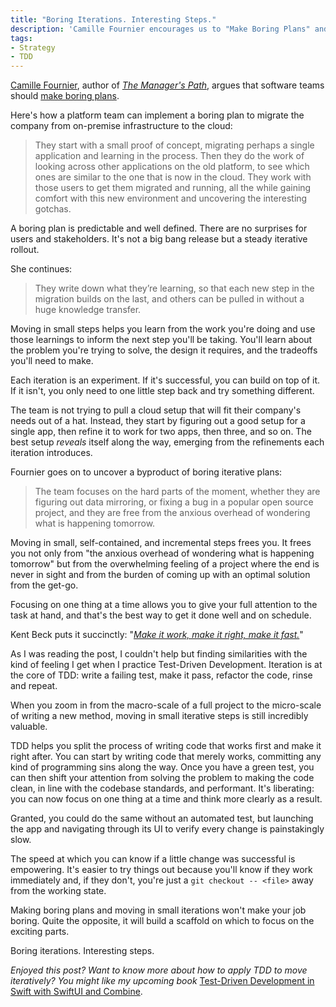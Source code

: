 ```yaml
---
title: "Boring Iterations. Interesting Steps."
description: 'Camille Fournier encourages us to "Make Boring Plans" and move in small iterations.'
tags:
- Strategy
- TDD
---
```


[Camille Fournier](https://www.camilletalk.com/), author of [_The Manager's Path_](https://geni.us/6fyA), argues that software teams should [make boring plans](https://skamille.medium.com/make-boring-plans-9438ce5cb053).

Here's how a platform team can implement a boring plan to migrate the company from on-premise infrastructure to the cloud:

> They start with a small proof of concept, migrating perhaps a single application and learning in the process.
> Then they do the work of looking across other applications on the old platform, to see which ones are similar to the one that is now in the cloud.
> They work with those users to get them migrated and running, all the while gaining comfort with this new environment and uncovering the interesting gotchas.

A boring plan is predictable and well defined.
There are no surprises for users and stakeholders.
It's not a big bang release but a steady iterative rollout.

She continues:

> They write down what they’re learning, so that each new step in the migration builds on the last, and others can be pulled in without a huge knowledge transfer.

Moving in small steps helps you learn from the work you're doing and use those learnings to inform the next step you'll be taking.
You'll learn about the problem you're trying to solve, the design it requires, and the tradeoffs you'll need to make.

Each iteration is an experiment.
If it's successful, you can build on top of it.
If it isn't, you only need to one little step back and try something different.

The team is not trying to pull a cloud setup that will fit their company's needs out of a hat.
Instead, they start by figuring out a good setup for a single app, then refine it to work for two apps, then three, and so on.
The best setup _reveals_ itself along the way, emerging from the refinements each iteration introduces.

Fournier goes on to uncover a byproduct of boring iterative plans:

> The team focuses on the hard parts of the moment, whether they are figuring out data mirroring, or fixing a bug in a popular open source project, and they are free from the anxious overhead of wondering what is happening tomorrow.

Moving in small, self-contained, and incremental steps frees you.
It frees you not only from "the anxious overhead of wondering what is happening tomorrow" but from the overwhelming feeling of a project where the end is never in sight and from the burden of coming up with an optimal solution from the get-go.

Focusing on one thing at a time allows you to give your full attention to the task at hand, and that's the best way to get it done well and on schedule.

Kent Beck puts it succinctly: "[_Make it work, make it right, make it fast._](https://wiki.c2.com/?MakeItWorkMakeItRightMakeItFast)"

As I was reading the post, I couldn't help but finding similarities with the kind of feeling I get when I practice Test-Driven Development.
Iteration is at the core of TDD: write a failing test, make it pass, refactor the code, rinse and repeat.

When you zoom in from the macro-scale of a full project to the micro-scale of writing a new method, moving in small iterative steps is still incredibly valuable.

TDD helps you split the process of writing code that works first and make it right after.
You can start by writing code that merely works, committing any kind of programming sins along the way.
Once you have a green test, you can then shift your attention from solving the problem to making the code clean, in line with the codebase standards, and performant.
It's liberating: you can now focus on one thing at a time and think more clearly as a result.

Granted, you could do the same without an automated test, but launching the app and navigating through its UI to verify every change is painstakingly slow.

The speed at which you can know if a little change was successful is empowering.
It's easier to try things out because you'll know if they work immediately and, if they don't, you're just a `git checkout -- <file>` away from the working state.

Making boring plans and moving in small iterations won't make your job boring.
Quite the opposite, it will build a scaffold on which to focus on the exciting parts.

Boring iterations. Interesting steps.

_Enjoyed this post?_
_Want to know more about how to apply TDD to move iteratively?_
_You might like my upcoming book_ [Test-Driven Development in Swift with SwiftUI and Combine](https://bit.ly/tdd-in-swift).
